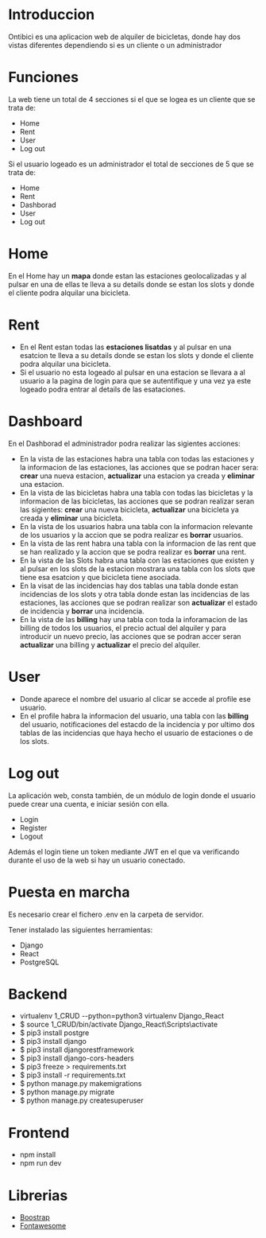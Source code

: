 # Introduccion

Ontibici es una aplicacion web de alquiler de bicicletas, donde hay dos vistas diferentes dependiendo si es un cliente o un administrador

# Funciones

La web tiene un total de 4 secciones si el que se logea es un cliente que se trata de:

* Home
* Rent
* User
* Log out

Si el usuario logeado es un administrador el total de secciones de 5 que se trata de:

* Home
* Rent
* Dashborad
* User
* Log out

# Home 

 En el Home hay un **mapa** donde estan las estaciones geolocalizadas y al pulsar en una de ellas te lleva a su details donde se estan los slots y donde el cliente podra alquilar una bicicleta.

# Rent 

* En el Rent estan todas las **estaciones lisatdas** y al pulsar en una esatcion te lleva a su details donde se estan los slots y donde el cliente podra alquilar una bicicleta.
* Si el usuario no esta logeado al pulsar en una estacion se llevara a al usuario a la pagina de login para que se autentifique y una vez ya este logeado podra entrar al details de las esataciones.

# Dashboard

En el Dashborad el administrador podra realizar las sigientes acciones:

 * En la vista de las estaciones habra una tabla con todas las estaciones y la informacion de las estaciones, las acciones que se podran hacer sera: **crear** una nueva estacion, **actualizar** una estacion ya creada y **eliminar** una estacion.
 * En la vista de las bicicletas habra una tabla con todas las bicicletas y la informacion de las bicicletas, las acciones que se podran realizar seran las sigientes:  **crear** una nueva bicicleta, **actualizar** una bicicleta ya creada y **eliminar** una bicicleta.
 * En la vista de los usuarios habra una tabla con la informacion relevante de los usuarios y la accion que se podra realizar es **borrar** usuarios.
 * En la vista de las rent habra una tabla con la informacion de las rent que se han realizado y la accion que se podra realizar es **borrar** una rent.
 * En la vista de las Slots habra una tabla con las estaciones que existen y al pulsar en los slots de la estacion mostrara una tabla con los slots que tiene esa esatcion y que bicicleta tiene asociada.
 * En la visat de las incidencias hay dos tablas una tabla donde estan incidencias de los slots y otra tabla donde estan las incidencias de las estaciones, las acciones que se podran realizar son **actualizar** el estado de incidencia y **borrar** una incidencia.
 * En la vista de las **billing** hay una tabla con toda la inforamacion de las billing de todos los usuarios, el precio actual del alquiler y para introducir un nuevo precio, las acciones que se podran accer seran **actualizar** una billing y **actualizar** el precio del alquiler.


# User

* Donde aparece el nombre del usuario al clicar se accede al profile ese usuario.
* En el profile habra la informacion del usuario, una tabla con las **billing** del usuario, notificaciones del estacdo de la incidencia y por ultimo dos tablas de las incidencias que haya hecho el usuario de estaciones o de los slots.


# Log out

La aplicación web, consta también, de un módulo de login donde el usuario puede crear una cuenta, e iniciar sesión con ella.

* Login
* Register
* Logout

Además el login tiene un token mediante JWT en el que va verificando durante el uso de la web si hay un usuario conectado.

# Puesta en marcha

Es necesario crear el fichero .env en la carpeta de servidor.

Tener instalado las siguientes herramientas:

* Django
* React
* PostgreSQL

# Backend

* virtualenv 1_CRUD --python=python3         virtualenv Django_React
* $ source 1_CRUD/bin/activate       Django_React\Scripts\activate
* $ pip3 install postgre
* $ pip3 install django
* $ pip3 install djangorestframework
* $ pip3 install django-cors-headers
* $ pip3 freeze > requirements.txt
* $ pip3 install -r requirements.txt
* $ python manage.py makemigrations
* $ python manage.py migrate
* $ python manage.py createsuperuser

# Frontend

* npm install
* npm run dev

# Librerias

* [Boostrap](https://getbootstrap.com/)
* [Fontawesome](https://fontawesome.com/)
